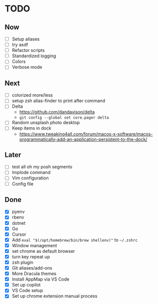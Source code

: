 # TODO

## Now

- [ ] Setup aliases
- [ ] try asdf
- [ ] Refactor scripts
- [ ] Standardized logging
- [ ] Colors
- [ ] Verbose mode

## Next

- [ ] colorized more/less
- [ ] setup zsh alias-finder to print after command
- [ ] Delta
  - https://github.com/dandavison/delta
  - `git config --global set core.pager delta`
- [ ] Random unsplash photo desktop
- [ ] Keep items in dock
  - https://www.tweaking4all.com/forum/macos-x-software/macos-programmatically-add-an-application-persistent-to-the-dock/

## Later

- [ ] test all oh my posh segments
- [ ] Implode command
- [ ] Vim configuration
- [ ] Config file

## Done

- [x] pyenv
- [x] rbenv
- [x] dotnet
- [x] Go
- [x] Cursor
- [x] Add `eval "$(/opt/homebrew/bin/brew shellenv)"` to `~/.zshrc`
- [x] Window management
- [x] set chrome as default browser
- [x] turn key repeat up
- [x] zsh plugin
- [x] Git aliases/add-ons
- [x] More Dracula themes
- [x] Install AppMap via VS Code
- [x] Set up copilot
- [x] VS Code setup
- [x] Set up chrome extension manual process
